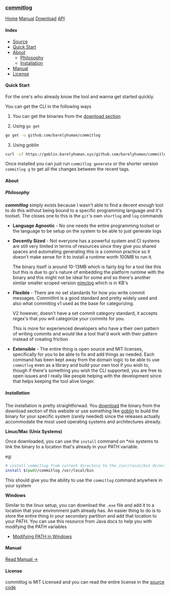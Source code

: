 <!-- meta -->
<title>
    commitlog
</title>
<meta name="description" content="commits to changelog generator">
<!-- meta end -->

### [commitlog](/)

[Home](/) [Manual](/manual) [Download](/download) [API](/api)

#### Index

- [Source](https://github.com/barelyhuman/commitlog)
- [Quick Start](#quick-start)
- [About](#about)
  - [Philosophy](#philosophy)
  - [Installation](#installation)
- [Manual](/manual)
- [License](#license)

<h4 id="quick-start">Quick Start</h4>

For the one's who already know the tool and wanna get started quickly.

You can get the CLI in the following ways

1. You can get the binaries from the [download section](/download)

2. Using `go get`

```sh
go get -u github.com/barelyhuman/commitlog
```

3. Using goblin

```sh
curl -sf https://goblin.barelyhuman.xyz/github.com/barelyhuman/commitlog | sh
```

Once installed you can just run `commitlog generate` or the shorter version
`commitlog g` to get all the changes between the recent tags.

<h4 id="about">About</h4>

<h5 id="philosophy">Philosophy</h5>

**_commitlog_** simply exists because I wasn't able to find a decent enough tool
to do this without being bound to a specific programming language and it's
toolset. The closes one to this is the `git`'s own `shortlog` and `log` commands

- **Language Agnostic** - No one needs the entire programming toolset or the
  language to be setup on the system to be able to just generate logs

- **Decently Sized** - Not everyone has a powerful system and CI systems are
  still very limited in terms of resources since they give you shared spaces and
  automating generating this is a common practice so it doesn't make sense for
  it to install a runtime worth 100MB to run it.

  The binary itself is around 10-13MB which is fairly big for a tool like this
  but this is due to go's nature of embedding the platform runtime with the
  binary and this might not be ideal for some and so there's another similar
  smaller scoped version [nimclog](https://github.com/barelyhuman/nimclog) which
  is in KB's

- **Flexible** - There are no set standards for how you write commit messages.
  Commitlint is a good standard and pretty widely used and also what commitlog
  v1 used as the base for categorizing.

  V2 however, doesn't have a set commit category standard, it accepts regex's
  that you will categorize your commits for you.

  This is more for experienced developers who have a their own pattern of
  writing commits and would like a tool that'd work with their pattern instead
  of creating friction

- **Extensible** - The entire thing is open source and MIT licenses,
  specifically for you to be able to fix and add things as needed. Each command
  has been kept away from the domain logic to be able to use `commitlog` even as
  a library and build your own tool if you wish to, though if there's something
  you wish the CLI supported, you are free to open issues and I really like
  people helping with the development since that helps keeping the tool alive
  longer.

<h5 id="installation">Installation</h5>

The installation is pretty straightforwad. You [download](/download) the binary
from the download section of this website or use something like
[goblin](https://goblin.barelyhuman.xyz) to build the binary for your specific
system (rarely needed) since the releases actually accommodate the most used
operating systems and architectures already.

**Linux/Mac (Unix Systems)**

Once downloaded, you can use the `install` command on *nix systems to link the
binary to a location that's already in your PATH variable.

eg:

```bash
# install commitlog from current directory to the /usr/local/bin directory
install $(pwd)/commitlog /usr/local/bin
```

This should give you the ability to use the `commitlog` command anywhere in your
system

**Windows**

Similar to the linux setup, you can download the `.exe` file and add it to a
location that your environment path already has. An easier thing to do is to
store the entire thing in your secondary partition and add that location to your
PATH. You can use this resource from Java docs to help you with modifying the
PATH variables

- [Modifying PATH in Windows](https://www.java.com/en/download/help/path.html)

<h4 id="manual">Manual</h4>

[Read Manual &rarr;](/manual)

<h4 id="license">License</h4>

commitlog is MIT Licensed and you can read the entire license in the
[source code](https://github.com/barelyhuman/commitlog)
